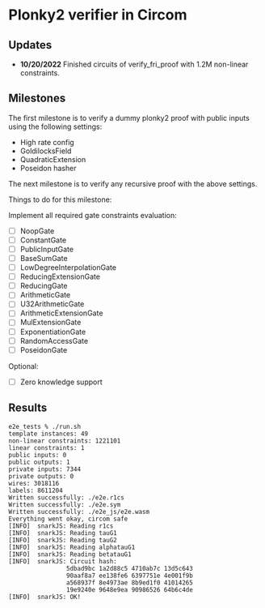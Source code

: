 # Plonky2 verifier in Circom

Updates
-----

- **10/20/2022** Finished circuits of verify_fri_proof with 1.2M non-linear constraints. 


Milestones
-----
The first milestone is to verify a dummy plonky2 proof with public inputs using the following
settings:

- High rate config
- GoldilocksField
- QuadraticExtension
- Poseidon hasher

The next milestone is to verify any recursive proof with the above settings.

Things to do for this milestone:

Implement all required gate constraints evaluation:

+ [ ] NoopGate
+ [ ] ConstantGate
+ [ ] PublicInputGate
+ [ ] BaseSumGate
+ [ ] LowDegreeInterpolationGate
+ [ ] ReducingExtensionGate
+ [ ] ReducingGate
+ [ ] ArithmeticGate
+ [ ] U32ArithmeticGate
+ [ ] ArithmeticExtensionGate
+ [ ] MulExtensionGate
+ [ ] ExponentiationGate
+ [ ] RandomAccessGate
+ [ ] PoseidonGate

Optional:

+ [ ] Zero knowledge support

Results
-----

```shell
e2e_tests % ./run.sh
template instances: 49
non-linear constraints: 1221101
linear constraints: 1
public inputs: 0
public outputs: 1
private inputs: 7344
private outputs: 0
wires: 3018116
labels: 8611204
Written successfully: ./e2e.r1cs
Written successfully: ./e2e.sym
Written successfully: ./e2e_js/e2e.wasm
Everything went okay, circom safe
[INFO]  snarkJS: Reading r1cs
[INFO]  snarkJS: Reading tauG1
[INFO]  snarkJS: Reading tauG2
[INFO]  snarkJS: Reading alphatauG1
[INFO]  snarkJS: Reading betatauG1
[INFO]  snarkJS: Circuit hash: 
                5dbad9bc 1a2d88c5 4710ab7c 13d5c643
                90aaf8a7 ee138fe6 6397751e 4e001f9b
                a568937f 8e4973ae 8b9ed1f0 41014265
                19e9240e 9648e9ea 90986526 64b6c4de
[INFO]  snarkJS: OK!
```